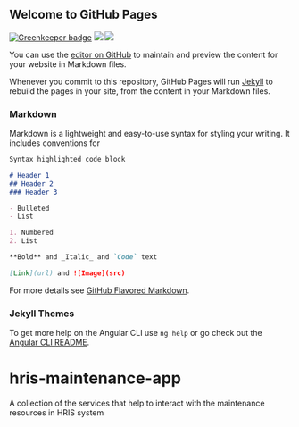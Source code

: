 ## Welcome to GitHub Pages

[![Greenkeeper badge](https://badges.greenkeeper.io/hisptz/hris-maintenance-app.svg)](https://greenkeeper.io/)
<a href="https://codeclimate.com/github/hisptz/hris-maintenance-app/maintainability"><img src="https://api.codeclimate.com/v1/badges/cd6284eddaceed43922f/maintainability" /></a>
<a href="https://codeclimate.com/github/hisptz/hris-maintenance-app/test_coverage"><img src="https://api.codeclimate.com/v1/badges/cd6284eddaceed43922f/test_coverage" /></a>

You can use the [editor on GitHub](https://github.com/hisptz/hris-maintenance-app/edit/master/README.md) to maintain and preview the content for your website in Markdown files.

Whenever you commit to this repository, GitHub Pages will run [Jekyll](https://jekyllrb.com/) to rebuild the pages in your site, from the content in your Markdown files.

### Markdown

Markdown is a lightweight and easy-to-use syntax for styling your writing. It includes conventions for

```markdown
Syntax highlighted code block

# Header 1
## Header 2
### Header 3

- Bulleted
- List

1. Numbered
2. List

**Bold** and _Italic_ and `Code` text

[Link](url) and ![Image](src)
```

For more details see [GitHub Flavored Markdown](https://guides.github.com/features/mastering-markdown/).

### Jekyll Themes

To get more help on the Angular CLI use `ng help` or go check out the [Angular CLI README](https://github.com/angular/angular-cli/blob/master/README.md).

# hris-maintenance-app
A collection of the services that help to interact with the maintenance resources in HRIS system
